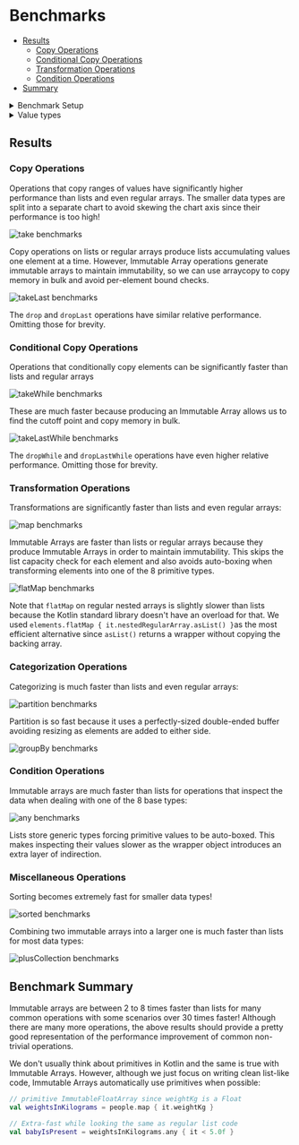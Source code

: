 # Benchmarks

* [Results](#results)
    * [Copy Operations](#copy-operations)
    * [Conditional Copy Operations](#conditional-copy-operations)
    * [Transformation Operations](#transformation-operations)
    * [Condition Operations](#condition-operations)
* [Summary](#benchmark-summary)

<details>
<summary>Benchmark Setup</summary>

### Measurement Process

Benchmarks use the [Java Microbenchmark Harness](https://github.com/openjdk/jmh) to ensure accurate results.

1,000 collections are randomly generated with sizes chosen from the following probability distribution in order to
resemble the real world:

- 35% between 0 and 10 elements
- 30% between 11 and 50 elements
- 20% between 51 and 200 elements
- 10% between 201 and 1,000 elements
- 5% between 1,001 and 10,000 elements

To measure the performance of an operation, we measure how many collections can be processed per second. This is
repeated across 27 configurations: 3 collection types (lists, arrays, & immutable arrays) and 9 data types (Boolean,
Int, String, etc.). When measuring the performance of a data type across the 3 collection types, each collection
operates on identical, randomly-generated data. See benchmark sources
in [pods4k-benchmarks](https://github.com/daniel-rusu/pods4k-benchmarks) for full details.

### Result Normalization

The relative throughput allows us say that an operation is `X` times faster when switching from one data structure to
another without talking about the exact throughput since that's dependent on the machine. So results are normalized
relative to the median list performance in each chart. Normalizing all results against the same value is important as
that allows us to gauge the impact of switching data structures, and also the impact of different data types.

**Example calculation:**

| Operation Performed On | Operation Throughput | Relative Throughput |
|------------------------|----------------------|---------------------|
| `List<Boolean>`        | `1,200` ops/sec      | `1.2`               |
| `List<Int>`*           | `1,000` ops/sec      | `1.0`               |
| `List<Float>`          | `900` ops/sec        | `0.9`               |
| `BooleanArray`         | `2,400` ops/sec      | `2.4`               |
| `IntArray`             | `2,000` ops/sec      | `2.0`               |
| `FloatArray`           | `1,800` ops/sec      | `1.8`               |

* Everything is normalized relative to `List<Int>` in this hypothetical example as that's the median list performance.

</details>

<details>
<summary>Value types</summary>

There are 9 Immutable Array types in this library. A generic `ImmutableArray<T>` and a primitive type for each of the 8
base types, such as `ImmutableIntArray`. Since regular arrays also have primitive variants, like-for-like comparisons
are made with regular arrays (eg.`ImmutableFloatArray` vs.`FloatArray`).

The Immutable Arrays library makes every effort to minimize auto-boxing without sacrificing readability so that clean
code is efficient by default. Developers write natural-looking code without thinking about primitives or auto-boxing and
the library automatically binds to the most efficient specialization:

```kotlin
val names = immutableArrayOf("Dan", "Jill") // ImmutableArray<String>
val luckyNumbers = immutableArrayOf(1, 2, 3) // ImmutableIntArray!!!
```

Unlike lists or regular arrays, working with Immutable Arrays makes it natural to end up operating on primitives even
when starting with generic types:

```kotlin
// people is an ImmutableArray<Person>
val weightsInKilograms = people.map { it.weightKg } // ImmutableFloatArray since weightKg is a Float
// ...

// Extra-fast without any extra developer effort!
val babyIsPresent = weightsInKilograms.any { it < 5.0f }
```

Benchmarking 9 value types (generic + 8 primitive types) aligns with the most natural usage of this library as
primitives are automatically used whenever possible.

</details>

## Results

### Copy Operations

Operations that copy ranges of values have significantly higher performance than lists and even regular arrays. The
smaller data types are split into a separate chart to avoid skewing the chart axis since their performance is too high!

![take benchmarks](./resources/benchmarks/take.png)

Copy operations on lists or regular arrays produce lists accumulating values one element at a time. However, Immutable
Array operations generate immutable arrays to maintain immutability, so we can use arraycopy to copy memory in bulk and
avoid per-element bound checks.

![takeLast benchmarks](./resources/benchmarks/takeLast.png)

The `drop` and `dropLast` operations have similar relative performance. Omitting those for brevity.

### Conditional Copy Operations

Operations that conditionally copy elements can be significantly faster than lists and regular arrays

![takeWhile benchmarks](./resources/benchmarks/takeWhile.png)

These are much faster because producing an Immutable Array allows us to find the cutoff point and copy memory in bulk.

![takeLastWhile benchmarks](./resources/benchmarks/takeLastWhile.png)

The `dropWhile` and `dropLastWhile` operations have even higher relative performance. Omitting those for brevity.

### Transformation Operations

Transformations are significantly faster than lists and even regular arrays:

![map benchmarks](./resources/benchmarks/map.png)

Immutable Arrays are faster than lists or regular arrays because they produce Immutable Arrays in order to maintain
immutability. This skips the list capacity check for each element and also avoids auto-boxing when transforming elements
into one of the 8 primitive types.

![flatMap benchmarks](./resources/benchmarks/flatmap.png)

Note that `flatMap` on regular nested arrays is slightly slower than lists because the Kotlin standard library doesn't
have an overload for that. We used `elements.flatMap { it.nestedRegularArray.asList() }`as the most efficient
alternative since `asList()` returns a wrapper without copying the backing array.

### Categorization Operations

Categorizing is much faster than lists and even regular arrays:

![partition benchmarks](./resources/benchmarks/partition.png)

Partition is so fast because it uses a perfectly-sized double-ended buffer avoiding resizing as elements are added to
either side.

![groupBy benchmarks](./resources/benchmarks/groupBy.png)

### Condition Operations

Immutable arrays are much faster than lists for operations that inspect the data when dealing with one of the 8 base
types:

![any benchmarks](./resources/benchmarks/any.png)

Lists store generic types forcing primitive values to be auto-boxed. This makes inspecting their values slower as the
wrapper object introduces an extra layer of indirection.

### Miscellaneous Operations

Sorting becomes extremely fast for smaller data types!

![sorted benchmarks](./resources/benchmarks/sorted.png)

Combining two immutable arrays into a larger one is much faster than lists for most data types:

![plusCollection benchmarks](./resources/benchmarks/plusCollection.png)

## Benchmark Summary

Immutable arrays are between 2 to 8 times faster than lists for many common operations with some scenarios over 30 times
faster!  Although there are many more operations, the above results should provide a pretty good representation of the
performance improvement of common non-trivial operations.

We don't usually think about primitives in Kotlin and the same is true with Immutable Arrays. However, although we just
focus on writing clean list-like code, Immutable Arrays automatically use primitives when possible:

```kotlin
// primitive ImmutableFloatArray since weightKg is a Float
val weightsInKilograms = people.map { it.weightKg }

// Extra-fast while looking the same as regular list code
val babyIsPresent = weightsInKilograms.any { it < 5.0f }
```
